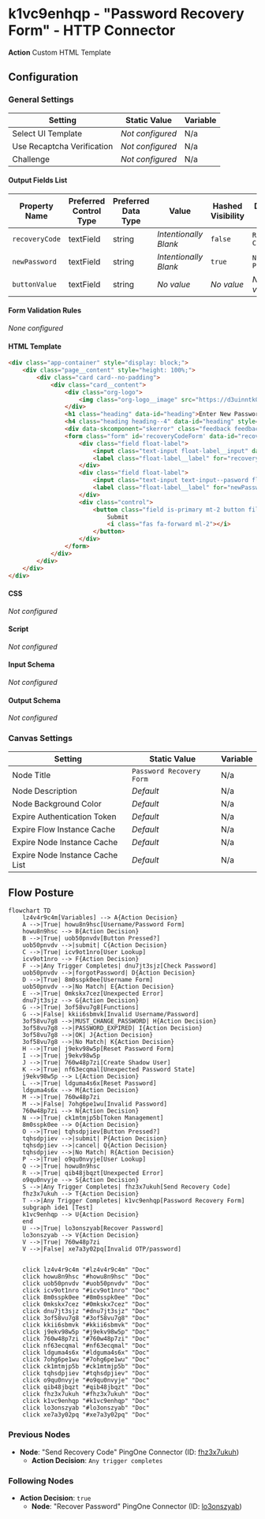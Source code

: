 # k1vc9enhqp - "Password Recovery Form" - HTTP Connector

**Action** Custom HTML Template

## Configuration

### General Settings

| Setting                | Static Value  | Variable  |  
|------------------------|----------------------------------------|-------------------|
| Select UI Template | *Not configured* | N/a |
| Use Recaptcha Verification | *Not configured* | N/a |
| Challenge | *Not configured* | N/a |

#### Output Fields List

| Property Name  | Preferred Control Type | Preferred Data Type | Value                 | Hashed Visibility | Display Name    |
|----------------|------------------------|---------------------|-----------------------|-------------------|-----------------|
| `recoveryCode` | textField              | string              | *Intentionally Blank* | `false`           | `Recovery Code` |
| `newPassword`  | textField              | string              | *Intentionally Blank* | `true`            | `New Password`  |
| `buttonValue`  | textField              | string              | *No value*            | *No value*        | *No value*      |

#### Form Validation Rules

*None configured*

#### HTML Template

```html
<div class="app-container" style="display: block;">
	<div class="page__content" style="height: 100%;">
		<div class="card card--no-padding">
            <div class="card__content">
                <div class="org-logo">
                    <img class="org-logo__image" src="https://d3uinntk0mqu3p.cloudfront.net/branding/market/a3d073bc-3108-49ad-b96c-404bea59a1d0.png" alt="Company Logo" />
                </div>
                <h1 class="heading" data-id="heading">Enter New Password</h1>
                <h4 class="heading heading--4" data-id="heading" style="text-align: center;">If you have an active account with a valid email address, you will receive an email with a recovery code which you may enter here, along with a new password. If you do not have an account or email, please contact your administrator to recover your password.			</h4>
                <div data-skcomponent="skerror" class="feedback feedback--error sk-alert sk-alert-danger has-text-danger has-background-danger-light" data-skvisibility=""></div>
                <form class="form" id='recoveryCodeForm' data-id="recoveryCodeForm">
                    <div class="field float-label">
                        <input class="text-input float-label__input" data-id="recoveryCode-input" id="recoveryCode" name="recoveryCode" type="text" value="" />
                        <label class="float-label__label" for="recoveryCode">Recovery Code</label>
                    </div>
                    <div class="field float-label">
                        <input class="text-input text-input--pasword float-label__input" data-id="newPassword-input" id="newPassword" name="newPassword" type="password" value="" />
                        <label class="float-label__label" for="newPassword">New Password</label>
                    </div>
                    <div class="control">
                        <button class="field is-primary mt-2 button file-input--button button--primary brand-primary-bg" data-id="button" type="submit" data-skcomponent="skbutton" data-skbuttontype="form-submit" data-skform="recoveryCodeForm" data-skbuttonvalue="submit">
                            Submit
                            <i class="fas fa-forward ml-2"></i>
                        </button>
                    </div>
                </form>
            </div>
		</div>
	</div>
</div>

```

#### CSS

*Not configured*

#### Script

*Not configured*

#### Input Schema

*Not configured*

#### Output Schema

*Not configured*

### Canvas Settings

| Setting                | Static Value  | Variable  |  
|------------------------|----------------------------------------|-------------------|
| Node Title | `Password Recovery Form` | N/a |
| Node Description | *Default* | N/a |
| Node Background Color | *Default* | N/a |
| Expire Authentication Token | *Default* | N/a |
| Expire Flow Instance Cache | *Default* | N/a |
| Expire Node Instance Cache | *Default* | N/a |
| Expire Node Instance Cache List | *Default* | N/a |

## Flow Posture

```mermaid
flowchart TD
    lz4v4r9c4m[Variables] --> A{Action Decision}
    A -->|True| howu8n9hsc[Username/Password Form]
    howu8n9hsc --> B{Action Decision}
    B -->|True| uob50pnvdv[Button Pressed?]
    uob50pnvdv -->|submit| C{Action Decision}
    C -->|True| icv9ot1nro[User Lookup]
    icv9ot1nro --> F{Action Decision}
    F -->|Any Trigger Completes| dnu7jt3sjz[Check Password]
    uob50pnvdv -->|forgotPassword| D{Action Decision}
    D -->|True| 8m0sspk0ee[Username Form]
    uob50pnvdv -->|No Match| E{Action Decision}
    E -->|True| 0mkskx7cez[Unexpected Error]
    dnu7jt3sjz --> G{Action Decision}
    G -->|True| 3of58vu7g8[Functions]
    G -->|False| kkii6sbmvk[Invalid Username/Password]
    3of58vu7g8 -->|MUST_CHANGE_PASSWORD| H{Action Decision}
    3of58vu7g8 -->|PASSWORD_EXPIRED| I{Action Decision} 
    3of58vu7g8 -->|OK| J{Action Decision}
    3of58vu7g8 -->|No Match| K{Action Decision}
    H -->|True| j9ekv98w5p[Reset Password Form]
    I -->|True| j9ekv98w5p
    J -->|True| 760w48p7zi[Create Shadow User]
    K -->|True| nf63ecqmal[Unexpected Password State]
    j9ekv98w5p --> L{Action Decision}
    L -->|True| ldguma4s6x[Reset Password]
    ldguma4s6x --> M{Action Decision}
    M -->|True| 760w48p7zi
    M -->|False| 7ohg6pe1wu[Invalid Password]
    760w48p7zi --> N{Action Decision}
    N -->|True| ck1mtmjp5b[Token Management]
    8m0sspk0ee --> O{Action Decision}
    O -->|True| tqhsdpjiev[Button Pressed?]
    tqhsdpjiev -->|submit| P{Action Decision}
    tqhsdpjiev -->|cancel| Q{Action Decision}
    tqhsdpjiev -->|No Match| R{Action Decision}
    P -->|True| o9qu0nvyje[User Lookup]
    Q -->|True| howu8n9hsc
    R -->|True| qib48jbqzt[Unexpected Error]
    o9qu0nvyje --> S{Action Decision}
    S -->|Any Trigger Completes| fhz3x7ukuh[Send Recovery Code]
    fhz3x7ukuh --> T{Action Decision}
    T -->|Any Trigger Completes| k1vc9enhqp[Password Recovery Form]
    subgraph ide1 [Test]
    k1vc9enhqp --> U{Action Decision}
    end
    U -->|True| lo3onszyab[Recover Password]
    lo3onszyab --> V{Action Decision}
    V -->|True| 760w48p7zi
    V -->|False| xe7a3y02pq[Invalid OTP/password]
    

    click lz4v4r9c4m "#lz4v4r9c4m" "Doc"
    click howu8n9hsc "#howu8n9hsc" "Doc"
    click uob50pnvdv "#uob50pnvdv" "Doc"
    click icv9ot1nro "#icv9ot1nro" "Doc"
    click 8m0sspk0ee "#8m0sspk0ee" "Doc"
    click 0mkskx7cez "#0mkskx7cez" "Doc"
    click dnu7jt3sjz "#dnu7jt3sjz" "Doc"
    click 3of58vu7g8 "#3of58vu7g8" "Doc"
    click kkii6sbmvk "#kkii6sbmvk" "Doc"
    click j9ekv98w5p "#j9ekv98w5p" "Doc"
    click 760w48p7zi "#760w48p7zi" "Doc"
    click nf63ecqmal "#nf63ecqmal" "Doc"
    click ldguma4s6x "#ldguma4s6x" "Doc"
    click 7ohg6pe1wu "#7ohg6pe1wu" "Doc"
    click ck1mtmjp5b "#ck1mtmjp5b" "Doc"
    click tqhsdpjiev "#tqhsdpjiev" "Doc"
    click o9qu0nvyje "#o9qu0nvyje" "Doc"
    click qib48jbqzt "#qib48jbqzt" "Doc"
    click fhz3x7ukuh "#fhz3x7ukuh" "Doc"
    click k1vc9enhqp "#k1vc9enhqp" "Doc"
    click lo3onszyab "#lo3onszyab" "Doc"
    click xe7a3y02pq "#xe7a3y02pq" "Doc"
```

### Previous Nodes

* **Node**: "Send Recovery Code" PingOne Connector (ID: [fhz3x7ukuh](./fhz3x7ukuh.md))
  * **Action Decision**: `Any trigger completes`

### Following Nodes

* **Action Decision**: `true`
  * **Node**: "Recover Password" PingOne Connector (ID: [lo3onszyab](./lo3onszyab.md))
